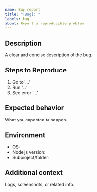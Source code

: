 ```yaml
---
name: Bug report
title: "[Bug]: "
labels: bug
about: Report a reproducible problem
---
```


## Description

A clear and concise description of the bug.

## Steps to Reproduce

1. Go to '...'
2. Run '...'
3. See error '...'

## Expected behavior

What you expected to happen.

## Environment

- OS:
- Node.js version:
- Subproject/folder:

## Additional context

Logs, screenshots, or related info.
